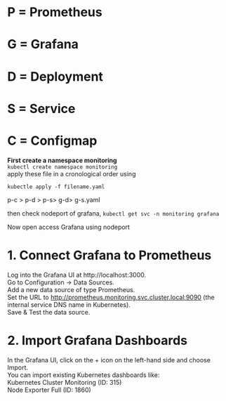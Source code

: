 # P = Prometheus
# G = Grafana
# D = Deployment
# S = Service
# C = Configmap
**First create a namespace monitoring** <br/>
``` kubectl create namespace monitoring ``` <br/>
apply these file in a cronological order using <br/>

``` kubectle apply -f filename.yaml ```<br/>

p-c > p-d > p-s> g-d> g-s.yaml

then check nodeport of grafana,
```kubectl get svc -n monitoring grafana```

Now open access Grafana using nodeport

# 1. Connect Grafana to Prometheus
Log into the Grafana UI at http://localhost:3000.<br/>
Go to Configuration -> Data Sources.<br/>
Add a new data source of type Prometheus.<br/>
Set the URL to http://prometheus.monitoring.svc.cluster.local:9090 (the internal service DNS name in Kubernetes).<br/>
Save & Test the data source.<br/>

# 2. Import Grafana Dashboards
In the Grafana UI, click on the + icon on the left-hand side and choose Import.<br/>
You can import existing Kubernetes dashboards like:<br/>
Kubernetes Cluster Monitoring (ID: 315)<br/>
Node Exporter Full (ID: 1860)<br/>

